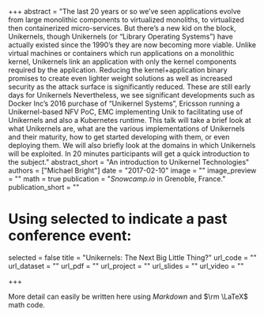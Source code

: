 +++
abstract = "The last 20 years or so we’ve seen applications evolve from large monolithic components to virtualized monoliths, to virtualized then containerized micro-services. But there’s a new kid on the block, Unikernels, though Unikernels (or “Library Operating Systems”) have actually existed since the 1990’s they are now becoming more viable.  Unlike virtual machines or containers which run applications on a monolithic kernel, Unikernels link an application with only the kernel components required by the application. Reducing the kernel+application binary promises to create even lighter weight solutions as well as increased security as the attack surface is significantly reduced.  These are still early days for Unikernels Nevertheless, we see significant developments such as Docker Inc’s 2016 purchase of “Unikernel Systems”, Ericsson running a Unikernel-based NFV PoC, EMC implementing Unik to facilitating use of Unikernels and also a Kubernetes runtime.  This talk will take a brief look at what Unikernels are, what are the various implementations of Unikernels and their maturity, how to get started developing with them, or even deploying them.  We will also briefly look at the domains in which Unikernels will be exploited.  In 20 minutes participants will get a quick introduction to the subject."
abstract_short = "An introduction to Unikernel Technologies"
authors = ["Michael Bright"]
date = "2017-02-10"
image = ""
image_preview = ""
math = true
publication = "*Snowcamp.io* in Grenoble, France."
publication_short = ""

# Using selected to indicate a past conference event:
selected = false
title = "Unikernels: The Next Big Little Thing?"
url_code = ""
url_dataset = ""
url_pdf = ""
url_project = ""
url_slides = ""
url_video = ""

+++

More detail can easily be written here using *Markdown* and $\rm \LaTeX$ math code.


